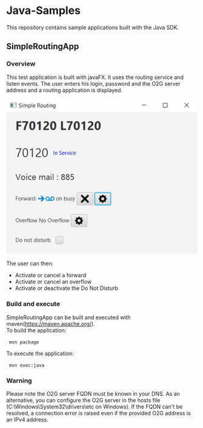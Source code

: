 
# Java-Samples
This repository contains sample applications built with the Java SDK.

## SimpleRoutingApp

### Overview
This test application is built with javaFX. it uses the routing service and listen events. 
The user enters his login, password and the O2G server address and a routing application is displayed.

![enter image description here](https://github.com/ALE-OPENNESS/Java-Samples/blob/main/SimpleRoutingApp/SimpleRoutingApp.png?raw=true)

The user can then:
 - Activate or cancel a forward
 - Activate or cancel an overflow
 - Activate or deactivate the Do Not Disturb

### Build and execute
SimpleRoutingApp can be built and executed with maven(https://maven.apache.org/).  
To build the application:
```
 mvn package
```
To execute the application:
```
 mvn exec:java
```

### Warning
Please note the O2G server FQDN must be known in your DNS. As an alternative, you can configure the O2G server in the hosts file (C:\Windows\System32\drivers\etc on Windows).
If the FQDN can't be resolved, a connection error is raised even if the provided O2G address is an IPv4 address.


